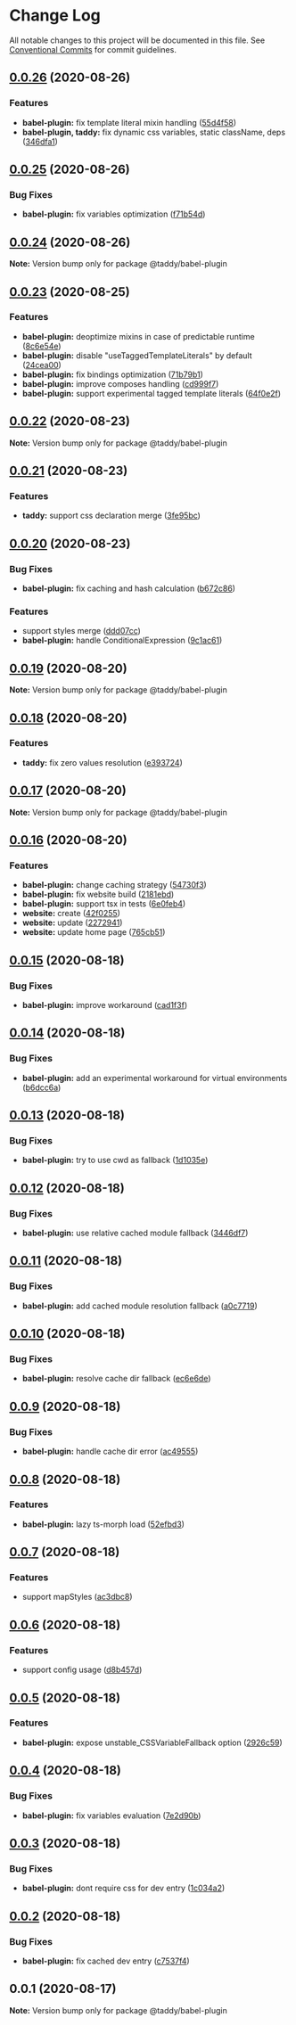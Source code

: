 # Change Log

All notable changes to this project will be documented in this file.
See [Conventional Commits](https://conventionalcommits.org) for commit guidelines.

## [0.0.26](https://github.com/lttb/taddy/compare/@taddy/babel-plugin@0.0.25...@taddy/babel-plugin@0.0.26) (2020-08-26)


### Features

* **babel-plugin:** fix template literal mixin handling ([55d4f58](https://github.com/lttb/taddy/commit/55d4f58647bb8526e96ebd03007c77ef6c03c951))
* **babel-plugin, taddy:** fix dynamic css variables, static className, deps ([346dfa1](https://github.com/lttb/taddy/commit/346dfa1bdf13175d310729bfe4910829cba4502c))





## [0.0.25](https://github.com/lttb/taddy/compare/@taddy/babel-plugin@0.0.24...@taddy/babel-plugin@0.0.25) (2020-08-26)


### Bug Fixes

* **babel-plugin:** fix variables optimization ([f71b54d](https://github.com/lttb/taddy/commit/f71b54d2bc42ca3250af350cb5cda6e716132ad8))





## [0.0.24](https://github.com/lttb/taddy/compare/@taddy/babel-plugin@0.0.23...@taddy/babel-plugin@0.0.24) (2020-08-26)

**Note:** Version bump only for package @taddy/babel-plugin





## [0.0.23](https://github.com/lttb/taddy/compare/@taddy/babel-plugin@0.0.22...@taddy/babel-plugin@0.0.23) (2020-08-25)


### Features

* **babel-plugin:** deoptimize mixins in case of predictable runtime ([8c6e54e](https://github.com/lttb/taddy/commit/8c6e54e34541c1c29b3098846d6695bc6cf0e0dd))
* **babel-plugin:** disable "useTaggedTemplateLiterals" by default ([24cea00](https://github.com/lttb/taddy/commit/24cea005d82730d5d5af5e12925455ee075167ba))
* **babel-plugin:** fix bindings optimization ([71b79b1](https://github.com/lttb/taddy/commit/71b79b1d7b24cde894205dd3d8611ba9e781ffc0))
* **babel-plugin:** improve composes handling ([cd999f7](https://github.com/lttb/taddy/commit/cd999f701425e158c5d57245af32c007ecc8af99))
* **babel-plugin:** support experimental tagged template literals ([64f0e2f](https://github.com/lttb/taddy/commit/64f0e2f033e4ae012df599f0b4eca32e8d3fa048))





## [0.0.22](https://github.com/lttb/taddy/compare/@taddy/babel-plugin@0.0.21...@taddy/babel-plugin@0.0.22) (2020-08-23)

**Note:** Version bump only for package @taddy/babel-plugin





## [0.0.21](https://github.com/lttb/taddy/compare/@taddy/babel-plugin@0.0.20...@taddy/babel-plugin@0.0.21) (2020-08-23)


### Features

* **taddy:** support css declaration merge ([3fe95bc](https://github.com/lttb/taddy/commit/3fe95bc9eda13175697086271f6e534eb8af3b14))





## [0.0.20](https://github.com/lttb/taddy/compare/@taddy/babel-plugin@0.0.19...@taddy/babel-plugin@0.0.20) (2020-08-23)


### Bug Fixes

* **babel-plugin:** fix caching and hash calculation ([b672c86](https://github.com/lttb/taddy/commit/b672c8626ad623f92530fbc692e9e9814c515526))


### Features

* support styles merge ([ddd07cc](https://github.com/lttb/taddy/commit/ddd07cc7180b666729bafb00f3fd30ff0c418b44))
* **babel-plugin:** handle ConditionalExpression ([9c1ac61](https://github.com/lttb/taddy/commit/9c1ac61761831daf133b690cb5e917165113b026))





## [0.0.19](https://github.com/lttb/taddy/compare/@taddy/babel-plugin@0.0.18...@taddy/babel-plugin@0.0.19) (2020-08-20)

**Note:** Version bump only for package @taddy/babel-plugin





## [0.0.18](https://github.com/lttb/taddy/compare/@taddy/babel-plugin@0.0.17...@taddy/babel-plugin@0.0.18) (2020-08-20)


### Features

* **taddy:** fix zero values resolution ([e393724](https://github.com/lttb/taddy/commit/e3937248c2c81fa0a5156b57ffffde99dd653a45))





## [0.0.17](https://github.com/lttb/taddy/compare/@taddy/babel-plugin@0.0.16...@taddy/babel-plugin@0.0.17) (2020-08-20)

**Note:** Version bump only for package @taddy/babel-plugin





## [0.0.16](https://github.com/lttb/taddy/compare/@taddy/babel-plugin@0.0.15...@taddy/babel-plugin@0.0.16) (2020-08-20)


### Features

* **babel-plugin:** change caching strategy ([54730f3](https://github.com/lttb/taddy/commit/54730f3144e8cf90194667bbcefc414d3776dc78))
* **babel-plugin:** fix website build ([2181ebd](https://github.com/lttb/taddy/commit/2181ebdf292fc7b5e662ad6148d629e904d62403))
* **babel-plugin:** support tsx in tests ([6e0feb4](https://github.com/lttb/taddy/commit/6e0feb4fa97dea0d0e1c3f6afc4499612d767ca6))
* **website:** create ([42f0255](https://github.com/lttb/taddy/commit/42f0255929860ae7527142cecbdb918da6935c0c))
* **website:** update ([2272941](https://github.com/lttb/taddy/commit/22729411c4133d4fd4f053f20f094b2731782596))
* **website:** update home page ([765cb51](https://github.com/lttb/taddy/commit/765cb5125417022cc8ddd26e7b1103323c6b37c1))





## [0.0.15](https://github.com/lttb/taddy/compare/@taddy/babel-plugin@0.0.14...@taddy/babel-plugin@0.0.15) (2020-08-18)


### Bug Fixes

* **babel-plugin:** improve workaround ([cad1f3f](https://github.com/lttb/taddy/commit/cad1f3f45c3b90cbf85f70ba6b63a391928ed320))





## [0.0.14](https://github.com/lttb/taddy/compare/@taddy/babel-plugin@0.0.13...@taddy/babel-plugin@0.0.14) (2020-08-18)


### Bug Fixes

* **babel-plugin:** add an experimental workaround for virtual environments ([b6dcc6a](https://github.com/lttb/taddy/commit/b6dcc6a3f52b66c24035f594fb05283a7d38771b))





## [0.0.13](https://github.com/lttb/taddy/compare/@taddy/babel-plugin@0.0.12...@taddy/babel-plugin@0.0.13) (2020-08-18)


### Bug Fixes

* **babel-plugin:** try to use cwd as fallback ([1d1035e](https://github.com/lttb/taddy/commit/1d1035e6beacfb6901323cd91647b97a099051c8))





## [0.0.12](https://github.com/lttb/taddy/compare/@taddy/babel-plugin@0.0.11...@taddy/babel-plugin@0.0.12) (2020-08-18)


### Bug Fixes

* **babel-plugin:** use relative cached module fallback ([3446df7](https://github.com/lttb/taddy/commit/3446df797dd18d16c8a693b436cc3e97d35a4ebb))





## [0.0.11](https://github.com/lttb/taddy/compare/@taddy/babel-plugin@0.0.10...@taddy/babel-plugin@0.0.11) (2020-08-18)


### Bug Fixes

* **babel-plugin:** add cached module resolution fallback ([a0c7719](https://github.com/lttb/taddy/commit/a0c7719efc3dda68c3c21198a3af29e8b41c799f))





## [0.0.10](https://github.com/lttb/taddy/compare/@taddy/babel-plugin@0.0.9...@taddy/babel-plugin@0.0.10) (2020-08-18)


### Bug Fixes

* **babel-plugin:** resolve cache dir fallback ([ec6e6de](https://github.com/lttb/taddy/commit/ec6e6deb48479c37b63c04e0ea007d221d668151))





## [0.0.9](https://github.com/lttb/taddy/compare/@taddy/babel-plugin@0.0.8...@taddy/babel-plugin@0.0.9) (2020-08-18)


### Bug Fixes

* **babel-plugin:** handle cache dir error ([ac49555](https://github.com/lttb/taddy/commit/ac49555250d2789b70a442b05b38324b6dbf93fd))





## [0.0.8](https://github.com/lttb/taddy/compare/@taddy/babel-plugin@0.0.7...@taddy/babel-plugin@0.0.8) (2020-08-18)


### Features

* **babel-plugin:** lazy ts-morph load ([52efbd3](https://github.com/lttb/taddy/commit/52efbd3bdc7d2247f740b1f3259d9e770d46942d))





## [0.0.7](https://github.com/lttb/taddy/compare/@taddy/babel-plugin@0.0.6...@taddy/babel-plugin@0.0.7) (2020-08-18)


### Features

* support mapStyles ([ac3dbc8](https://github.com/lttb/taddy/commit/ac3dbc8ebc687130c9ac526ce68eb86bf281c29b))





## [0.0.6](https://github.com/lttb/taddy/compare/@taddy/babel-plugin@0.0.5...@taddy/babel-plugin@0.0.6) (2020-08-18)


### Features

* support config usage ([d8b457d](https://github.com/lttb/taddy/commit/d8b457de40f9d080ceb0df839df3c30151276b20))





## [0.0.5](https://github.com/lttb/taddy/compare/@taddy/babel-plugin@0.0.4...@taddy/babel-plugin@0.0.5) (2020-08-18)


### Features

* **babel-plugin:** expose unstable_CSSVariableFallback option ([2926c59](https://github.com/lttb/taddy/commit/2926c59858c759e35c1adc82af0b6ec4bba4ab7a))





## [0.0.4](https://github.com/lttb/taddy/compare/@taddy/babel-plugin@0.0.3...@taddy/babel-plugin@0.0.4) (2020-08-18)


### Bug Fixes

* **babel-plugin:** fix variables evaluation ([7e2d90b](https://github.com/lttb/taddy/commit/7e2d90bddeba57b06ffc8921bd1c6ab7d211ec59))





## [0.0.3](https://github.com/lttb/taddy/compare/@taddy/babel-plugin@0.0.2...@taddy/babel-plugin@0.0.3) (2020-08-18)


### Bug Fixes

* **babel-plugin:** dont require css for dev entry ([1c034a2](https://github.com/lttb/taddy/commit/1c034a2376f3d1c00f4be8aa28311e2d3c0cd608))





## [0.0.2](https://github.com/lttb/taddy/compare/@taddy/babel-plugin@0.0.1...@taddy/babel-plugin@0.0.2) (2020-08-18)


### Bug Fixes

* **babel-plugin:** fix cached dev entry ([c7537f4](https://github.com/lttb/taddy/commit/c7537f4deaefd3e73f219bd0187529970ee1689f))





## 0.0.1 (2020-08-17)

**Note:** Version bump only for package @taddy/babel-plugin
